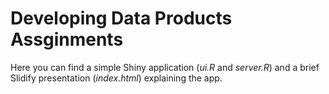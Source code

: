 Developing Data Products Assginments
====================================

Here you can find a simple Shiny application (*ui.R* and *server.R*) and a
brief Slidify presentation (*index.html*) explaining the app.